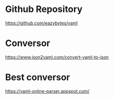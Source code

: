 # Github Repository

https://github.com/eazybytes/yaml

# Conversor 

https://www.json2yaml.com/convert-yaml-to-json 


# Best conversor

https://yaml-online-parser.appspot.com/
